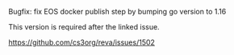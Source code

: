 Bugfix: fix EOS docker publish step by bumping go version to 1.16

This version is required after the linked issue.

https://github.com/cs3org/reva/issues/1502
